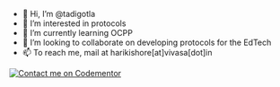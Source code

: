 - 👋 Hi, I’m @tadigotla
- 👀 I’m interested in protocols
- 🌱 I’m currently learning OCPP
- 💞️ I’m looking to collaborate on developing protocols for the EdTech
- 📫 To reach me, mail at harikishore[at]vivasa[dot]in


[![Contact me on Codementor](https://www.codementor.io/m-badges/harikishoretadigotla/im-a-cm-b.svg)](https://www.codementor.io/@harikishoretadigotla?refer=badge)
<!---
tadigotla/tadigotla is a ✨ special ✨ repository because its `README.md` (this file) appears on your GitHub profile.
You can click the Preview link to take a look at your changes.
--->
